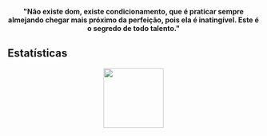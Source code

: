 
<p align="center"><strong>"Não existe dom, existe condicionamento, que é praticar sempre almejando chegar mais próximo da perfeição, pois ela é inatingível. Este é o segredo de todo talento."</strong></p>

## Estatísticas

<div align="center">
  <img height="120em" src="https://github-readme-stats.vercel.app/api/top-langs/?username=cslucasfernandes&layout=compact&langs_count=7&theme=dracula"/>
</div>
